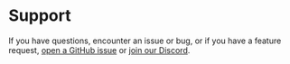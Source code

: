 # Support

If you have questions, encounter an issue or bug, or if you have a feature request, [open a GitHub issue](https://github.com/coder/coder/issues/new) or [join our Discord](https://discord.gg/coder).

<children></children>
